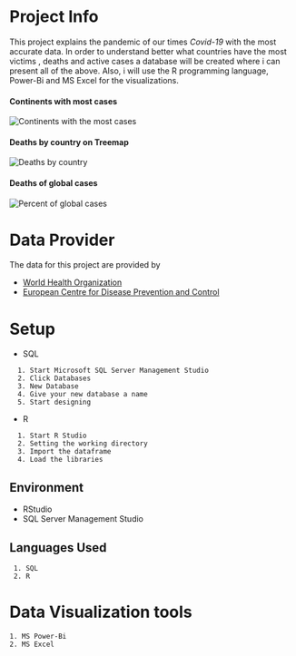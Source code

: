 # Project Info 
This project explains the pandemic of our times *Covid-19* with the most accurate data. In order to understand better what countries have the most
victims , deaths and active cases a database will be created  where i can present all of the above.
Also, i will use the R programming language, Power-Bi and MS Excel for the visualizations.

#### Continents with  most cases
![Continents with the most cases](https://user-images.githubusercontent.com/47696240/97035369-e7887e00-156e-11eb-83da-3ca27bddc0b2.png)

#### Deaths by country on Treemap

![Deaths by country](https://user-images.githubusercontent.com/47696240/97035373-e8b9ab00-156e-11eb-9666-6bbecf0d9fb1.png)

#### Deaths of global cases

![Percent of global cases ](https://user-images.githubusercontent.com/47696240/97035374-e8b9ab00-156e-11eb-8d98-6b93a2cddc57.png)


 
# Data Provider
The data for this project are provided by 
* [World Health Organization](https://covid19.who.int/table)
* [European Centre for Disease Prevention and Control](https://www.ecdc.europa.eu/en/geographical-distribution-2019-ncov-cases) 

# Setup
   * SQL
```
  1. Start Microsoft SQL Server Management Studio
  2. Click Databases
  3. New Database 
  4. Give your new database a name 
  5. Start designing
```
   * R     
```
  1. Start R Studio 
  2. Setting the working directory
  3. Import the dataframe 
  4. Load the libraries
```
## Environment
* RStudio
* SQL Server Management Studio

## Languages Used
```
 1. SQL
 2. R    
```
# Data Visualization tools 
```
1. MS Power-Bi
2. MS Excel
```
